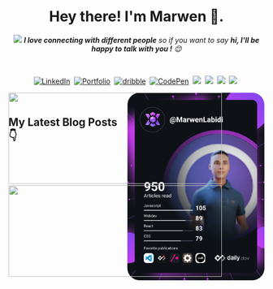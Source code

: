 <h1 align="center"><b> Hey there! I'm Marwen </b> 👋.</h1>

<p align="center">
 <img  src="https://media.giphy.com/media/LnQjpWaON8nhr21vNW/giphy.gif" width="60"> <em><b>I love connecting with different people</b> so if you want to say <b>hi, I'll be happy  to talk with you !</b> 😊</em>
</p>
<br/>

<p align="center">
<a href="https://www.linkedin.com/in/marwenlabidi/" target="_blank"><img target="_blank" src="https://img.shields.io/badge/linkedin-%230077B5.svg?&style=for-the-badge&logo=linkedin&logoColor=white" alt="LinkedIn"target="_blank" /></a>&nbsp;
<a href="https://my-awesome-portfolio-eta-wheat.vercel.app/" target="blank" ><img src="https://img.shields.io/badge/-PORTFOLIO-%23ff69b4&?style=for-the-badge&?color=ff69b4" alt="Portfolio" target="_blank"/></a>&nbsp;
 <a href="https://dribbble.com/MarwenLabidi" target="blank" ><img src="https://img.shields.io/badge/dribbble-rgb(234,83,137).svg?&style=for-the-badge&logo=dribbble&logoColor=black" alt="dribble" target="_blank"/></a>&nbsp;
<a href="https://codepen.io/MarwenLabidi" target="blank" ><img src="https://img.shields.io/badge/Codepen-000000?style=for-the-badge&logo=codepen&logoColor=white" alt="CodePen" /></a>&nbsp;
 <a href="https://marwenlabidi.hashnode.dev/" target="blank" ><img src="https://img.shields.io/badge/Hashnode-2962FF?style=for-the-badge&logo=hashnode&logoColor=white%20alt=%22hashnode%22" /></a>&nbsp;
<!--  <a href="https://www.youtube.com/channel/UCjHGrxYbHX2gfGalRFW62iA"target="_blank"><img src="https://img.shields.io/badge/YouTube-red?style=for-the-badge&logo=youtube&logoColor=white%22%20alt=%22youtube%22" /></a>&nbsp;-->
<a href="https://leetcode.com/labidimarwen6/" target="blank" ><img src="https://img.shields.io/badge/leetCode-orange?style=for-the-badge&logo=leetCode&logoColor=white%20"></a>&nbsp;
 <a href="https://cssbattle.dev/player/rkWsxolpLUNKjiOZcW8o3jOwjoB2" target="blank" ><img src="https://img.shields.io/badge/CSSBattle-yellow?style=for-the-badge&logo=CSSBattle&logoColor=black%20alt=%22CSSBAttle%22"></a>&nbsp;
 <a href="https://www.codegrepper.com/profile/marwen-labidi" target="blank" ><img src="https://img.shields.io/badge/grepper-pink?style=for-the-badge&logo=grepper&logoColor=white%20"></a>&nbsp;
</p> 
  

<a width="370"
height="370"  href="https://app.daily.dev/MarwenLabidi"><img  align="right" src="https://github.com/MarwenLabidi/MarwenLabidi/blob/main/devcard.svg" width="270" height="370" alt="Marwen Labidi Dev Card"/></a>


 
<a style=" position: absolute;" href="https://github.com/marwenez">
  <img width="420" height="180em" src="https://github-readme-stats.vercel.app/api?username=MarwenLabidi&theme=radical&show_icons=true" />
  <img width="420" height="180em" src="https://github-readme-stats.vercel.app/api/top-langs/?username=MarwenLabidi&theme=radical&layout=compact" />
</a>
<br/>

## My Latest Blog Posts 👇
<!-- HASHNODE_BLOG:START -->
<!-- HASHNODE_BLOG:END -->

